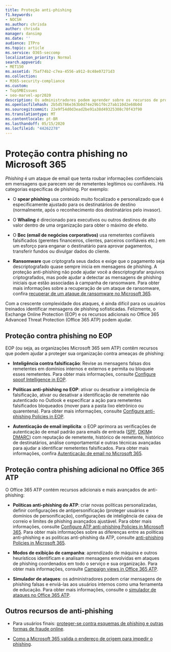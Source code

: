 ```yaml
---
title: Proteção anti-phishing
f1.keywords:
- NOCSH
ms.author: chrisda
author: chrisda
manager: dansimp
ms.date: ''
audience: ITPro
ms.topic: article
ms.service: O365-seccomp
localization_priority: Normal
search.appverid:
- MET150
ms.assetid: 75af74b2-c7ea-4556-a912-8c48e07271d3
ms.collection:
- M365-security-compliance
ms.custom:
- TopSMBIssues
- seo-marvel-apr2020
description: Os administradores podem aprender sobre os recursos de proteção contra phishing no Exchange Online Protection (EOP) e a proteção avançada contra ameaças do Office 365 (Office 365 ATP).
ms.openlocfilehash: 2b5d5786e363b0d74e29b1f0c27ab110d2e60b0d
ms.sourcegitcommit: 22e9f54d0d3ead2be91a38d49325308c70f43f90
ms.translationtype: MT
ms.contentlocale: pt-BR
ms.lasthandoff: 05/15/2020
ms.locfileid: "44262278"
---
```

# <a name="anti-phishing-protection-in-microsoft-365"></a>Proteção contra phishing no Microsoft 365

*Phishing* é um ataque de email que tenta roubar informações confidenciais em mensagens que parecem ser de remetentes legítimos ou confiáveis. Há categorias específicas de phishing. Por exemplo:

- O **spear phishing** usa conteúdo muito focalizado e personalizado que é especificamente ajustado para os destinatários de destino (normalmente, após o reconhecimento dos destinatários pelo invasor).

- O **Whaling** é direcionado para executivos ou outros destinos de alto valor dentro de uma organização para obter o máximo de efeito.

- O **Bec (email de negócios corporativos)** usa remetentes confiáveis falsificados (gerentes financeiros, clientes, parceiros confiáveis etc.) em um esforço para enganar o destinatário para aprovar pagamentos, transferir fundos ou divulgar dados do cliente.

- **Ransomware** que criptografa seus dados e exige que o pagamento seja descriptografado quase sempre inicia em mensagens de phishing. A proteção anti-phishing não pode ajudar você a descriptografar arquivos criptografados, mas pode ajudar a detectar as mensagens de phishing iniciais que estão associadas à campanha de ransomware. Para obter mais informações sobre a recuperação de um ataque de ransomware, confira [recuperar de um ataque de ransomware no Microsoft 365](recover-from-ransomware.md).

Com a crescente complexidade dos ataques, é ainda difícil para os usuários treinados identificar mensagens de phishing sofisticadas. Felizmente, o Exchange Online Protection (EOP) e os recursos adicionais no Office 365 Advanced Threat Protection (Office 365 ATP) podem ajudar.

## <a name="anti-phishing-protection-in-eop"></a>Proteção contra phishing no EOP

EOP (ou seja, as organizações Microsoft 365 sem ATP) contêm recursos que podem ajudar a proteger sua organização contra ameaças de phishing:

- **Inteligência contra falsificação**: Revise as mensagens falsas dos remetentes em domínios internos e externos e permita ou bloqueie esses remetentes. Para obter mais informações, consulte [Configure spoof Intelligence in EOP](learn-about-spoof-intelligence.md).

- **Políticas anti-phishing no EOP**: ativar ou desativar a inteligência de falsificação, ativar ou desativar a identificação de remetente não autenticado no Outlook e especificar a ação para remetentes falsificados bloqueados (mover para a pasta lixo eletrônico ou quarentena). Para obter mais informações, consulte [Configure anti-phishing Policies in EOP](configure-anti-phishing-policies-eop.md).

- **Autenticação de email implícita**: o EOP aprimora as verificações de autenticação de email padrão para emails de entrada ([SPF](set-up-spf-in-office-365-to-help-prevent-spoofing.md), [DKIM](use-dkim-to-validate-outbound-email.md)e [DMARC](use-dmarc-to-validate-email.md)) com reputação de remetente, histórico de remetente, histórico de destinatários, análise comportamental e outras técnicas avançadas para ajudar a identificar remetentes falsificados. Para obter mais informações, confira [Autenticação de email no Microsoft 365](email-validation-and-authentication.md).

## <a name="additional-anti-phishing-protection-in-office-365-atp"></a>Proteção contra phishing adicional no Office 365 ATP

O Office 365 ATP contém recursos adicionais e mais avançados de anti-phishing:

- **Políticas anti-phishing do ATP**: criar novas políticas personalizadas, definir configurações de antipersonificação (proteger usuários e domínios de personificação), configurações de inteligência de caixa de correio e limites de phishing avançados ajustável. Para obter mais informações, consulte [Configure ATP anti-phishing Policies in Microsoft 365](configure-atp-anti-phishing-policies.md). Para obter mais informações sobre as diferenças entre as políticas anti-phishing e as políticas anti-phishing da ATP, consulte [anti-phishing Policies in Microsoft 365](set-up-anti-phishing-policies.md).

- **Modos de exibição de campanha**: aprendizado de máquina e outros heurísticos identificam e analisam mensagens envolvidas em ataques de phishing coordenados em todo o serviço e sua organização. Para obter mais informações, consulte [Campaign views in Office 365 ATP](campaigns.md).

- **Simulador de ataques**: os administradores podem criar mensagens de phishing falsas e enviá-las aos usuários internos como uma ferramenta de educação. Para obter mais informações, consulte o [simulador de ataques no Office 365 ATP](attack-simulator.md).

## <a name="other-anti-phishing-resources"></a>Outros recursos de anti-phishing

- Para usuários finais: [proteger-se contra esquemas de phishing e outras formas de fraude online](https://support.office.com/article/protect-yourself-from-phishing-schemes-and-other-forms-of-online-fraud-be0de46a-29cd-4c59-aaaf-136cf177d593).

- [Como a Microsoft 365 valida o endereço de origem para impedir o phishing](how-office-365-validates-the-from-address.md).
